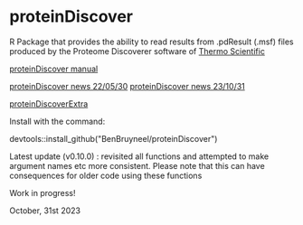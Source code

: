 # proteinDiscover

R Package that provides the ability to read results from .pdResult (.msf) files produced by the Proteome Discoverer software of [Thermo Scientific](https://www.thermoscientific.com/)

[proteinDiscover manual](https://benbruyneel.github.io/proteinDiscover/)

[proteinDiscover news 22/05/30](https://benbruyneel.github.io/proteinDiscover/updates220530/)
[proteinDiscover news 23/10/31](https://benbruyneel.github.io/proteinDiscover/updates231031/)

[proteinDiscoverExtra](https://github.com/BenBruyneel/proteinDiscoverExtra)

Install with the command:

devtools::install_github("BenBruyneel/proteinDiscover")

Latest update (v0.10.0) : revisited all functions and attempted to make argument names etc more consistent. Please note that this can have consequences for older code using these functions

Work in progress!

October, 31st 2023

